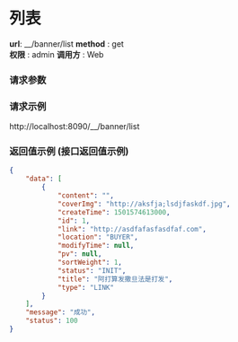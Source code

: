 列表
=======

**url**: __/banner/list
**method** : get  
**权限** : admin 
**调用方** : Web

### 请求参数                                       

### 请求示例
http://localhost:8090/__/banner/list

### 返回值示例 (接口返回值示例)

```json
{
    "data": [
        {
            "content": "",
            "coverImg": "http://aksfja;lsdjfaskdf.jpg",
            "createTime": 1501574613000,
            "id": 1,
            "link": "http://asdfafasfasdfaf.com",
            "location": "BUYER",
            "modifyTime": null,
            "pv": null,
            "sortWeight": 1,
            "status": "INIT",
            "title": "阿打算发撒旦法是打发",
            "type": "LINK"
        }
    ],
    "message": "成功",
    "status": 100
}
```